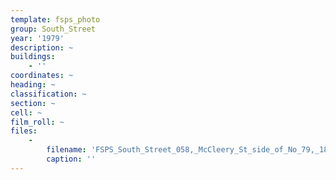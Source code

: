 ```yaml
---
template: fsps_photo
group: South_Street
year: '1979'
description: ~
buildings:
    - ''
coordinates: ~
heading: ~
classification: ~
section: ~
cell: ~
film_roll: ~
files:
    -
        filename: 'FSPS_South_Street_058,_McCleery_St_side_of_No_79,_18-2-A,_1979.png'
        caption: ''
---
```

